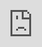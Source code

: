  <iframe loading="lazy" style="position: absolute; width: 100%; height: 100%; top: 0; left: 0; border: none; padding: 0;margin: 0;"
    src="https://www.canva.com/design/DAGtGtwhwFs/zFhzx9utEP04pQiNRGyfXw/view?embed" allowfullscreen="allowfullscreen" allow="fullscreen">
  </iframe>

